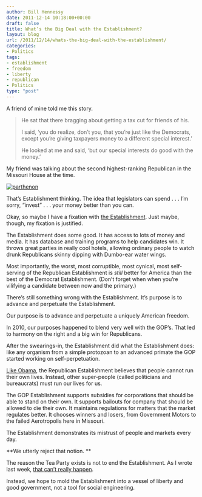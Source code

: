```yaml
---
author: Bill Hennessy
date: 2011-12-14 10:18:00+00:00
draft: false
title: What’s the Big Deal with the Establishment?
layout: blog
url: /2011/12/14/whats-the-big-deal-with-the-establishment/
categories:
- Politics
tags:
- establishment
- freedom
- liberty
- republican
- Politics
type: "post"
---
```


A friend of mine told me this story.



> He sat that there bragging about getting a tax cut for friends of his.  
> 
> I said, ‘you do realize, don’t you, that you’re just like the Democrats, except you’re giving taxpayers money to a different special interest.’ 
> 
> He looked at me and said, ‘but our special interests do good with the money.’
> 
> 





My friend was talking about the second highest-ranking Republican in the Missouri House at the time.

[![parthenon](https://hennessysview.com/wp-content/uploads/2011/12/parthenon_thumb.jpg)
](https://hennessysview.com/wp-content/uploads/2011/12/parthenon.jpg)

That’s Establishment thinking. The idea that legislators can spend . . . I’m sorry, “invest” . . . your money better than you can. 

Okay, so maybe I have a fixation with [the Establishment](https://hennessysview.com/?s=establishment). Just maybe, though, my fixation is justified. 

The Establishment does some good. It has access to lots of money and media. It has database and training programs to help candidates win. It throws great parties in really cool hotels, allowing ordinary people to watch drunk Republicans skinny dipping with Dumbo-ear water wings. 

Most importantly, the worst, most corruptible, most cynical, most self-serving of the Republican Establishment is _still_ better for America than the best of the Democrat Establishment. (Don’t forget when when you’re vilifying a candidate between now and the primary.)

There’s still something wrong with the Establishment. It’s purpose is to advance and perpetuate the Establishment. 

Our purpose is to advance and perpetuate a uniquely American freedom. 

In 2010, our purposes happened to blend very well with the GOP’s. That led to harmony on the right and a big win for Republicans. 

After the swearings-in, the Establishment did what the Establishment does: like any organism from a simple protozoan to an advanced primate the GOP started working on self-perpetuation. 

[Like Obama](https://hennessysview.com/2012-election/kansas-point-of-no-return/), the Republican Establishment believes that people cannot run their own lives. Instead, other super-people (called politicians and bureaucrats) must run our lives for us. 

The GOP Establishment supports subsidies for corporations that should be able to stand on their own. It supports bailouts for company that should be allowed to die their own. It maintains regulations for matters that the market regulates better. It chooses winners and losers, from Government Motors to the failed Aerotropolis here in Missouri.

The Establishment demonstrates its mistrust of people and markets every day. 

**We utterly reject that notion. **

The reason the Tea Party exists is not to end the Establishment. As I wrote last week, [that can’t really happen](https://hennessysview.com/tea-party/the-gops-predictable-plan-to-destroy-the-tea-party/). 

Instead, we hope to mold the Establishment into a vessel of liberty and good government, not a tool for social engineering.
